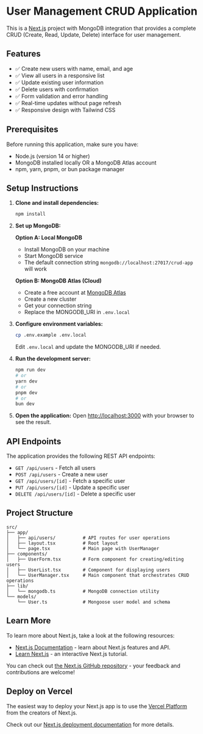 # User Management CRUD Application

This is a [Next.js](https://nextjs.org) project with MongoDB integration that provides a complete CRUD (Create, Read, Update, Delete) interface for user management.

## Features

- ✅ Create new users with name, email, and age
- ✅ View all users in a responsive list
- ✅ Update existing user information
- ✅ Delete users with confirmation
- ✅ Form validation and error handling
- ✅ Real-time updates without page refresh
- ✅ Responsive design with Tailwind CSS

## Prerequisites

Before running this application, make sure you have:

- Node.js (version 14 or higher)
- MongoDB installed locally OR a MongoDB Atlas account
- npm, yarn, pnpm, or bun package manager

## Setup Instructions

1. **Clone and install dependencies:**
   ```bash
   npm install
   ```

2. **Set up MongoDB:**

   **Option A: Local MongoDB**
   - Install MongoDB on your machine
   - Start MongoDB service
   - The default connection string `mongodb://localhost:27017/crud-app` will work

   **Option B: MongoDB Atlas (Cloud)**
   - Create a free account at [MongoDB Atlas](https://www.mongodb.com/atlas)
   - Create a new cluster
   - Get your connection string
   - Replace the MONGODB_URI in `.env.local`

3. **Configure environment variables:**
   ```bash
   cp .env.example .env.local
   ```
   Edit `.env.local` and update the MONGODB_URI if needed.

4. **Run the development server:**
   ```bash
   npm run dev
   # or
   yarn dev
   # or
   pnpm dev
   # or
   bun dev
   ```

5. **Open the application:**
   Open [http://localhost:3000](http://localhost:3000) with your browser to see the result.

## API Endpoints

The application provides the following REST API endpoints:

- `GET /api/users` - Fetch all users
- `POST /api/users` - Create a new user
- `GET /api/users/[id]` - Fetch a specific user
- `PUT /api/users/[id]` - Update a specific user
- `DELETE /api/users/[id]` - Delete a specific user

## Project Structure

```
src/
├── app/
│   ├── api/users/          # API routes for user operations
│   ├── layout.tsx          # Root layout
│   └── page.tsx            # Main page with UserManager
├── components/
│   ├── UserForm.tsx        # Form component for creating/editing users
│   ├── UserList.tsx        # Component for displaying users
│   └── UserManager.tsx     # Main component that orchestrates CRUD operations
├── lib/
│   └── mongodb.ts          # MongoDB connection utility
└── models/
    └── User.ts             # Mongoose user model and schema
```

## Learn More

To learn more about Next.js, take a look at the following resources:

- [Next.js Documentation](https://nextjs.org/docs) - learn about Next.js features and API.
- [Learn Next.js](https://nextjs.org/learn) - an interactive Next.js tutorial.

You can check out [the Next.js GitHub repository](https://github.com/vercel/next.js) - your feedback and contributions are welcome!

## Deploy on Vercel

The easiest way to deploy your Next.js app is to use the [Vercel Platform](https://vercel.com/new?utm_medium=default-template&filter=next.js&utm_source=create-next-app&utm_campaign=create-next-app-readme) from the creators of Next.js.

Check out our [Next.js deployment documentation](https://nextjs.org/docs/app/building-your-application/deploying) for more details.
